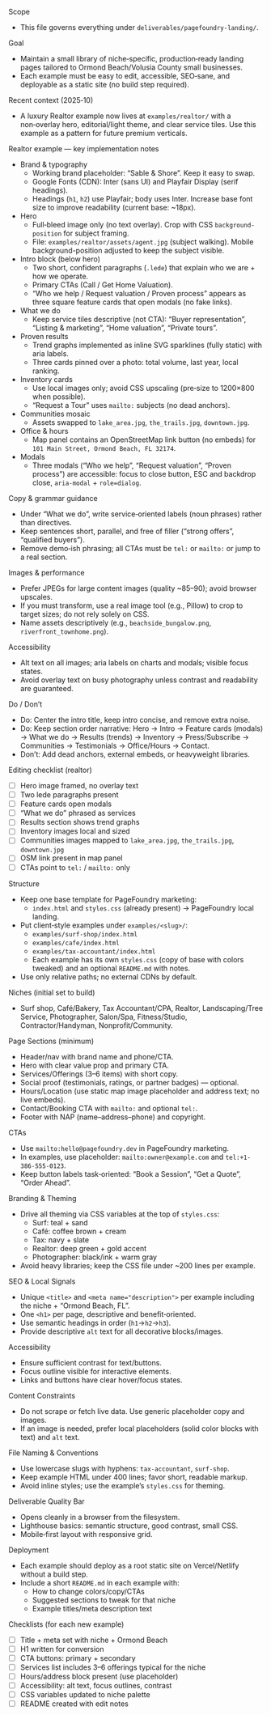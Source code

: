 Scope
- This file governs everything under `deliverables/pagefoundry-landing/`.

Goal
- Maintain a small library of niche‑specific, production‑ready landing pages tailored to Ormond Beach/Volusia County small businesses.
- Each example must be easy to edit, accessible, SEO‑sane, and deployable as a static site (no build step required).

Recent context (2025‑10)
- A luxury Realtor example now lives at `examples/realtor/` with a non‑overlay hero, editorial/light theme, and clear service tiles. Use this example as a pattern for future premium verticals.

Realtor example — key implementation notes
- Brand & typography
  - Working brand placeholder: “Sable & Shore”. Keep it easy to swap.
  - Google Fonts (CDN): Inter (sans UI) and Playfair Display (serif headings).
  - Headings (`h1`, `h2`) use Playfair; body uses Inter. Increase base font size to improve readability (current base: ~18px).
- Hero
  - Full‑bleed image only (no text overlay). Crop with CSS `background-position` for subject framing.
  - File: `examples/realtor/assets/agent.jpg` (subject walking). Mobile background-position adjusted to keep the subject visible.
- Intro block (below hero)
  - Two short, confident paragraphs (`.lede`) that explain who we are + how we operate.
  - Primary CTAs (Call / Get Home Valuation).
  - “Who we help / Request valuation / Proven process” appears as three square feature cards that open modals (no fake links).
- What we do
  - Keep service tiles descriptive (not CTA): “Buyer representation”, “Listing & marketing”, “Home valuation”, “Private tours”.
- Proven results
  - Trend graphs implemented as inline SVG sparklines (fully static) with aria labels.
  - Three cards pinned over a photo: total volume, last year, local ranking.
- Inventory cards
  - Use local images only; avoid CSS upscaling (pre‑size to 1200×800 when possible).
  - “Request a Tour” uses `mailto:` subjects (no dead anchors).
- Communities mosaic
  - Assets swapped to `lake_area.jpg`, `the_trails.jpg`, `downtown.jpg`.
- Office & hours
  - Map panel contains an OpenStreetMap link button (no embeds) for `101 Main Street, Ormond Beach, FL 32174`.
- Modals
  - Three modals (“Who we help”, “Request valuation”, “Proven process”) are accessible: focus to close button, ESC and backdrop close, `aria-modal` + `role=dialog`.

Copy & grammar guidance
- Under “What we do”, write service‑oriented labels (noun phrases) rather than directives.
- Keep sentences short, parallel, and free of filler (“strong offers”, “qualified buyers”).
- Remove demo‑ish phrasing; all CTAs must be `tel:` or `mailto:` or jump to a real section.

Images & performance
- Prefer JPEGs for large content images (quality ~85–90); avoid browser upscales.
- If you must transform, use a real image tool (e.g., Pillow) to crop to target sizes; do not rely solely on CSS.
- Name assets descriptively (e.g., `beachside_bungalow.png`, `riverfront_townhome.png`).

Accessibility
- Alt text on all images; aria labels on charts and modals; visible focus states.
- Avoid overlay text on busy photography unless contrast and readability are guaranteed.

Do / Don’t
- Do: Center the intro title, keep intro concise, and remove extra noise.
- Do: Keep section order narrative: Hero → Intro → Feature cards (modals) → What we do → Results (trends) → Inventory → Press/Subscribe → Communities → Testimonials → Office/Hours → Contact.
- Don’t: Add dead anchors, external embeds, or heavyweight libraries.

Editing checklist (realtor)
- [ ] Hero image framed, no overlay text
- [ ] Two lede paragraphs present
- [ ] Feature cards open modals
- [ ] “What we do” phrased as services
- [ ] Results section shows trend graphs
- [ ] Inventory images local and sized
- [ ] Communities images mapped to `lake_area.jpg`, `the_trails.jpg`, `downtown.jpg`
- [ ] OSM link present in map panel
- [ ] CTAs point to `tel:` / `mailto:` only

Structure
- Keep one base template for PageFoundry marketing:
  - `index.html` and `styles.css` (already present) → PageFoundry local landing.
- Put client‑style examples under `examples/<slug>/`:
  - `examples/surf-shop/index.html`
  - `examples/cafe/index.html`
  - `examples/tax-accountant/index.html`
  - Each example has its own `styles.css` (copy of base with colors tweaked) and an optional `README.md` with notes.
- Use only relative paths; no external CDNs by default.

Niches (initial set to build)
- Surf shop, Café/Bakery, Tax Accountant/CPA, Realtor, Landscaping/Tree Service, Photographer, Salon/Spa, Fitness/Studio, Contractor/Handyman, Nonprofit/Community.

Page Sections (minimum)
- Header/nav with brand name and phone/CTA.
- Hero with clear value prop and primary CTA.
- Services/Offerings (3–6 items) with short copy.
- Social proof (testimonials, ratings, or partner badges) — optional.
- Hours/Location (use static map image placeholder and address text; no live embeds).
- Contact/Booking CTA with `mailto:` and optional `tel:`.
- Footer with NAP (name–address–phone) and copyright.

CTAs
- Use `mailto:hello@pagefoundry.dev` in PageFoundry marketing.
- In examples, use placeholder: `mailto:owner@example.com` and `tel:+1-386-555-0123`.
- Keep button labels task‑oriented: “Book a Session”, “Get a Quote”, “Order Ahead”.

Branding & Theming
- Drive all theming via CSS variables at the top of `styles.css`:
  - Surf: teal + sand
  - Café: coffee brown + cream
  - Tax: navy + slate
  - Realtor: deep green + gold accent
  - Photographer: black/ink + warm gray
- Avoid heavy libraries; keep the CSS file under ~200 lines per example.

SEO & Local Signals
- Unique `<title>` and `<meta name="description">` per example including the niche + “Ormond Beach, FL”.
- One `<h1>` per page, descriptive and benefit‑oriented.
- Use semantic headings in order (`h1`→`h2`→`h3`).
- Provide descriptive `alt` text for all decorative blocks/images.

Accessibility
- Ensure sufficient contrast for text/buttons.
- Focus outline visible for interactive elements.
- Links and buttons have clear hover/focus states.

Content Constraints
- Do not scrape or fetch live data. Use generic placeholder copy and images.
- If an image is needed, prefer local placeholders (solid color blocks with text) and `alt` text.

File Naming & Conventions
- Use lowercase slugs with hyphens: `tax-accountant`, `surf-shop`.
- Keep example HTML under 400 lines; favor short, readable markup.
- Avoid inline styles; use the example’s `styles.css` for theming.

Deliverable Quality Bar
- Opens cleanly in a browser from the filesystem.
- Lighthouse basics: semantic structure, good contrast, small CSS.
- Mobile‑first layout with responsive grid.

Deployment
- Each example should deploy as a root static site on Vercel/Netlify without a build step.
- Include a short `README.md` in each example with:
  - How to change colors/copy/CTAs
  - Suggested sections to tweak for that niche
  - Example titles/meta description text

Checklists (for each new example)
- [ ] Title + meta set with niche + Ormond Beach
- [ ] H1 written for conversion
- [ ] CTA buttons: primary + secondary
- [ ] Services list includes 3–6 offerings typical for the niche
- [ ] Hours/address block present (use placeholder)
- [ ] Accessibility: alt text, focus outlines, contrast
- [ ] CSS variables updated to niche palette
- [ ] README created with edit notes
